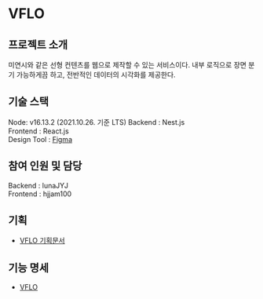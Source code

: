 # VFLO

## 프로젝트 소개

미연시와 같은 선형 컨텐츠를 웹으로 제작할 수 있는 서비스이다.
내부 로직으로 장면 분기 가능하게끔 하고,
전반적인 데이터의 시각화를 제공한다.

## 기술 스택

Node: v16.13.2 (2021.10.26. 기준 LTS)
Backend : Nest.js  
Frontend : React.js  
Design Tool : [Figma](https://www.figma.com/file/IScJK54wGCyxaAEMM0sOuw/VFLO?node-id=0%3A1)

## 참여 인원 및 담당

Backend : lunaJYJ  
Frontend : hjjam100

## 기획

- [VFLO 기획문서](./plan.md)

## 기능 명세

- [VFLO](./feature.md)
